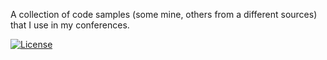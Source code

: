 A collection of code samples (some mine, others from a different sources) that I use in my conferences.

[![License](https://img.shields.io/github/license/rfinochi/confsamples.svg?style=plastic)](https://opensource.org/licenses/mit-license.php)